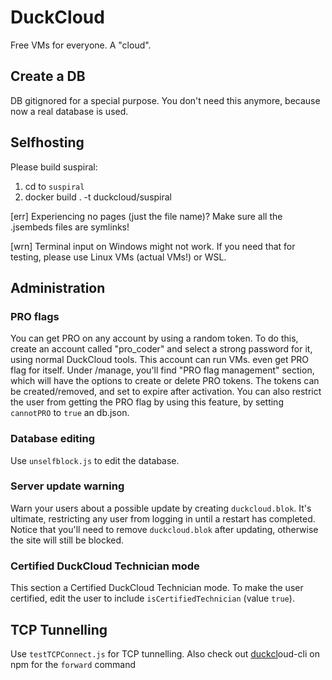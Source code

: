 # DuckCloud
Free VMs for everyone. A "cloud".

## Create a DB
DB gitignored for a special purpose.
You don't need this anymore, because now a real database is used.

## Selfhosting

Please build suspiral:
1. cd to `suspiral`
2. docker build . -t duckcloud/suspiral

[err] Experiencing no pages (just the file name)? Make sure all the .jsembeds files are symlinks!

[wrn] Terminal input on Windows might not work. If you need that for testing, please use Linux VMs (actual VMs!) or WSL.

## Administration

### PRO flags
You can get PRO on any account by using a random token. To do this, create an account called "pro_coder" and select a strong password for it,
using normal DuckCloud tools. This account can run VMs. even get PRO flag for itself. Under /manage, you'll find "PRO flag management" section, which
will have the options to create or delete PRO tokens. The tokens can be created/removed, and set to expire after activation.
You can also restrict the user from getting the PRO flag by using this feature, by setting `cannotPRO` to `true` an db.json.

### Database editing
Use `unselfblock.js` to edit the database.

### Server update warning
Warn your users about a possible update by creating `duckcloud.blok`. It's ultimate, restricting any user from logging in until a restart has completed. Notice that you'll need to remove `duckcloud.blok` after updating, otherwise the site will still be blocked.

### Certified DuckCloud Technician mode
This section a Certified DuckCloud Technician mode.
To make the user certified, edit the user to include `isCertifiedTechnician` (value `true`).

## TCP Tunnelling
Use `testTCPConnect.js` for TCP tunnelling. Also check out [duckcl](https://www.npmjs.com/package/duckcloud-cli)oud-cli on npm for the `forward` command
